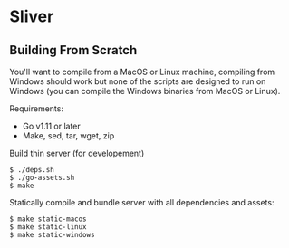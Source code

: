 Sliver
======



## Building From Scratch

You'll want to compile from a MacOS or Linux machine, compiling from Windows should work but none of the scripts are designed to run on Windows (you can compile the Windows binaries from MacOS or Linux).

Requirements:
* Go v1.11 or later
* Make, sed, tar, wget, zip

Build thin server (for developement)

```
$ ./deps.sh
$ ./go-assets.sh
$ make
```

Statically compile and bundle server with all dependencies and assets:

```
$ make static-macos
$ make static-linux
$ make static-windows
```
